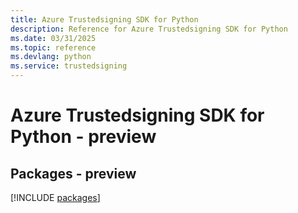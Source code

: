 ```yaml
---
title: Azure Trustedsigning SDK for Python
description: Reference for Azure Trustedsigning SDK for Python
ms.date: 03/31/2025
ms.topic: reference
ms.devlang: python
ms.service: trustedsigning
---
```

# Azure Trustedsigning SDK for Python - preview
## Packages - preview
[!INCLUDE [packages](trustedsigning-index.md)]